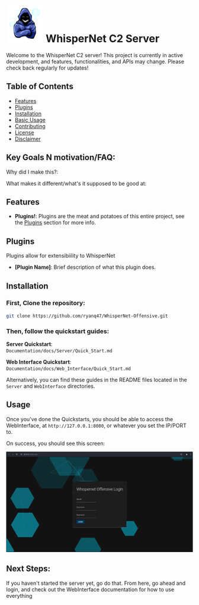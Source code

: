 # <img src="WebInterface/static/icon_full.png" alt="WhisperNet C2 Server" width="100" height="100"> WhisperNet C2 Server

Welcome to the WhisperNet C2 server! This project is currently in active development, and features, functionalities, and APIs may change. Please check back regularly for updates! 

## Table of Contents

- [Features](#features)
- [Plugins](#plugins)
- [Installation](#installation)
- [Basic Usage](#usage)
- [Contributing](#contributing)
- [License](#license)
- [Disclaimer](#disclaimer)

## Key Goals N motivation/FAQ:

Why did I make this?:


What makes it different/what's it supposed to be good at:



## Features

- **Plugins!**: Plugins are the meat and potatoes of this entire project, see the [Plugins](#plugins) section for more info.

## Plugins

Plugins allow for extensibiility to WhisperNet

- **[Plugin Name]**: Brief description of what this plugin does.

## Installation

### First, Clone the repository:

   ```bash
   git clone https://github.com/ryanq47/WhisperNet-Offensive.git
   ```


### Then, follow the quickstart guides:

**Server Quickstart**:  
   `Documentation/docs/Server/Quick_Start.md`

**Web Interface Quickstart**:  
   `Documentation/docs/Web_Interface/Quick_Start.md`

Alternatively, you can find these guides in the README files located in the `Server` and `WebInterface` directories.



## Usage

Once you've done the Quickstarts, you should be able to access the WebInterface, at `http://127.0.0.1:8080`, or whatever you set the IP/PORT to.

On success, you should see this screen:

![Login Page](Documentation/images/webinterface/login_screen.png)



## Next Steps:

If you haven't started the server yet, go do that. From here, go ahead and login, and check out the WebInterface documentation for how to use everything
